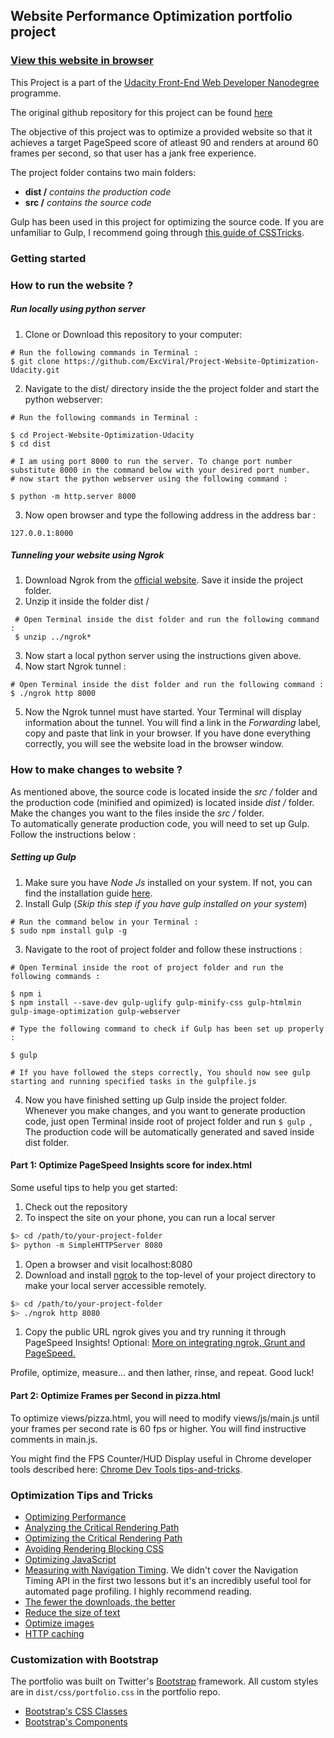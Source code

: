## Website Performance Optimization portfolio project

### [View this website in browser](https://excviral.github.io/Project-Website-Optimization-Udacity/)

This Project is a part of the [Udacity Front-End Web Developer Nanodegree](https://www.udacity.com/course/front-end-web-developer-nanodegree--nd001) programme.


The original github repository for this project can be found [here](https://github.com/udacity/frontend-nanodegree-mobile-portfolio)

The objective of this project was to optimize a provided website so that it achieves a target PageSpeed score of atleast 90 and renders at around 60 frames per second, so that user has a jank free experience.

The project folder contains two main folders:
* **dist /** _contains the production code_
* **src /** _contains the source code_

Gulp has been used in this project for optimizing the source code. If you are unfamiliar to Gulp, I recommend going through [this guide of CSSTricks](https://css-tricks.com/gulp-for-beginners/).

### Getting started
### How to run the website ?
##### Run locally using python server
 1. Clone or Download this repository to your computer:
 ```
 # Run the following commands in Terminal :
 $ git clone https://github.com/ExcViral/Project-Website-Optimization-Udacity.git
 ```
 2. Navigate to the dist/ directory inside the the project folder and start the python webserver:
 ```
 # Run the following commands in Terminal :

 $ cd Project-Website-Optimization-Udacity
 $ cd dist

 # I am using port 8000 to run the server. To change port number substitute 8000 in the command below with your desired port number.
 # now start the python webserver using the following command :

 $ python -m http.server 8000
 ```
 3. Now open browser and type the following address in the address bar :
 ```
 127.0.0.1:8000
 ```

##### Tunneling your website using Ngrok
 1. Download Ngrok from the [official website](https://ngrok.com/). Save it inside the project folder.
 2. Unzip it inside the folder dist /
 ```
  # Open Terminal inside the dist folder and run the following command :
  $ unzip ../ngrok*
 ```
 3. Now start a local python server using the instructions given above.
 4. Now start Ngrok tunnel :
 ```
 # Open Terminal inside the dist folder and run the following command :
$ ./ngrok http 8000
 ```
 5. Now the Ngrok tunnel must have started. Your Terminal will display information about the tunnel. You will find a link in the _Forwarding_ label, copy and paste that link in your browser. If you have done everything correctly, you will see the website load in the browser window.

### How to make changes to website ?
As mentioned above, the source code is located inside the _src /_ folder and the production code (minified and opimized) is located inside _dist /_ folder.<br>
Make the changes you want to the files inside the _src /_ folder.<br>
 To automatically generate production code, you will need to set up Gulp. Follow the instructions below :

##### Setting up Gulp
  1. Make sure you have _Node Js_ installed on your system. If not, you can find the installation guide [here](https://nodejs.org/en/download/package-manager/).
  2. Install Gulp (_Skip this step if you have gulp installed on your system_)
  ```
  # Run the command below in your Terminal :
  $ sudo npm install gulp -g
  ```
  3. Navigate to the root of project folder and follow these instructions :
  ```
  # Open Terminal inside the root of project folder and run the following commands :

  $ npm i
  $ npm install --save-dev gulp-uglify gulp-minify-css gulp-htmlmin gulp-image-optimization gulp-webserver

  # Type the following command to check if Gulp has been set up properly :

  $ gulp

  # If you have followed the steps correctly, You should now see gulp starting and running specified tasks in the gulpfile.js
  ```
  4. Now you have finished setting up Gulp inside the project folder. Whenever you make changes, and you want to generate production code, just open Terminal inside root of project folder and run `$ gulp `, The production code will be automatically generated and saved inside dist folder.


#### Part 1: Optimize PageSpeed Insights score for index.html

Some useful tips to help you get started:

1. Check out the repository
1. To inspect the site on your phone, you can run a local server

  ```bash
  $> cd /path/to/your-project-folder
  $> python -m SimpleHTTPServer 8080
  ```

1. Open a browser and visit localhost:8080
1. Download and install [ngrok](https://ngrok.com/) to the top-level of your project directory to make your local server accessible remotely.

  ``` bash
  $> cd /path/to/your-project-folder
  $> ./ngrok http 8080
  ```

1. Copy the public URL ngrok gives you and try running it through PageSpeed Insights! Optional: [More on integrating ngrok, Grunt and PageSpeed.](http://www.jamescryer.com/2014/06/12/grunt-pagespeed-and-ngrok-locally-testing/)

Profile, optimize, measure... and then lather, rinse, and repeat. Good luck!

#### Part 2: Optimize Frames per Second in pizza.html

To optimize views/pizza.html, you will need to modify views/js/main.js until your frames per second rate is 60 fps or higher. You will find instructive comments in main.js.

You might find the FPS Counter/HUD Display useful in Chrome developer tools described here: [Chrome Dev Tools tips-and-tricks](https://developer.chrome.com/devtools/docs/tips-and-tricks).

### Optimization Tips and Tricks
* [Optimizing Performance](https://developers.google.com/web/fundamentals/performance/ "web performance")
* [Analyzing the Critical Rendering Path](https://developers.google.com/web/fundamentals/performance/critical-rendering-path/analyzing-crp.html "analyzing crp")
* [Optimizing the Critical Rendering Path](https://developers.google.com/web/fundamentals/performance/critical-rendering-path/optimizing-critical-rendering-path.html "optimize the crp!")
* [Avoiding Rendering Blocking CSS](https://developers.google.com/web/fundamentals/performance/critical-rendering-path/render-blocking-css.html "render blocking css")
* [Optimizing JavaScript](https://developers.google.com/web/fundamentals/performance/critical-rendering-path/adding-interactivity-with-javascript.html "javascript")
* [Measuring with Navigation Timing](https://developers.google.com/web/fundamentals/performance/critical-rendering-path/measure-crp.html "nav timing api"). We didn't cover the Navigation Timing API in the first two lessons but it's an incredibly useful tool for automated page profiling. I highly recommend reading.
* <a href="https://developers.google.com/web/fundamentals/performance/optimizing-content-efficiency/eliminate-downloads.html">The fewer the downloads, the better</a>
* <a href="https://developers.google.com/web/fundamentals/performance/optimizing-content-efficiency/optimize-encoding-and-transfer.html">Reduce the size of text</a>
* <a href="https://developers.google.com/web/fundamentals/performance/optimizing-content-efficiency/image-optimization.html">Optimize images</a>
* <a href="https://developers.google.com/web/fundamentals/performance/optimizing-content-efficiency/http-caching.html">HTTP caching</a>

### Customization with Bootstrap
The portfolio was built on Twitter's <a href="http://getbootstrap.com/">Bootstrap</a> framework. All custom styles are in `dist/css/portfolio.css` in the portfolio repo.

* <a href="http://getbootstrap.com/css/">Bootstrap's CSS Classes</a>
* <a href="http://getbootstrap.com/components/">Bootstrap's Components</a>

